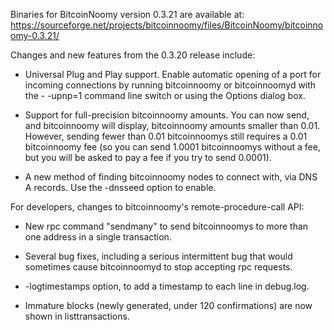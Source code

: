 Binaries for BitcoinNoomy version 0.3.21 are available at:
  https://sourceforge.net/projects/bitcoinnoomy/files/BitcoinNoomy/bitcoinnoomy-0.3.21/

Changes and new features from the 0.3.20 release include:

* Universal Plug and Play support.  Enable automatic opening of a port for incoming connections by running bitcoinnoomy or bitcoinnoomyd with the - -upnp=1 command line switch or using the Options dialog box.

* Support for full-precision bitcoinnoomy amounts.  You can now send, and bitcoinnoomy will display, bitcoinnoomy amounts smaller than 0.01.  However, sending fewer than 0.01 bitcoinnoomys still requires a 0.01 bitcoinnoomy fee (so you can send 1.0001 bitcoinnoomys without a fee, but you will be asked to pay a fee if you try to send 0.0001).

* A new method of finding bitcoinnoomy nodes to connect with, via DNS A records. Use the -dnsseed option to enable.

For developers, changes to bitcoinnoomy's remote-procedure-call API:

* New rpc command "sendmany" to send bitcoinnoomys to more than one address in a single transaction.

* Several bug fixes, including a serious intermittent bug that would sometimes cause bitcoinnoomyd to stop accepting rpc requests. 

* -logtimestamps option, to add a timestamp to each line in debug.log.

* Immature blocks (newly generated, under 120 confirmations) are now shown in listtransactions.
